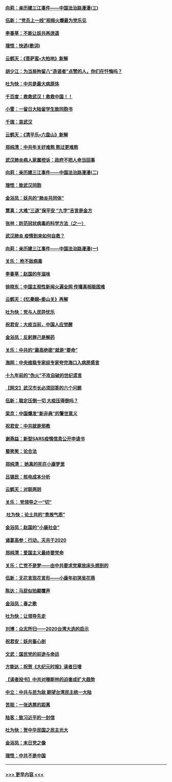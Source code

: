 #### [向莉：亲历建三江事件——中国法治路漫漫(三)](../pages/nsc993/n11831825.md?t=02021711) 
#### [伍新：“党员上一线”视频火爆最为党乐见](../pages/nsc993/n11838200.md?t=02021711) 
#### [李春草：不能让妖共再逍遥](../pages/nsc993/n11838102.md?t=02021711) 
#### [理悟：快逃(歌词)](../pages/nsc993/n11838083.md?t=02021711) 
#### [云鹤天：《菩萨蛮▪大柏地》新解](../pages/nsc993/n11838059.md?t=02021711) 
#### [胡少江：为当局拘留八“造谣者”点赞的人，你们在忏悔吗？](../pages/nsc993/n11836801.md?t=02021711) 
#### [吐为快：中共是最大病原体](../pages/nsc993/n11836748.md?t=02021711) 
#### [千百度：救救武汉！救救中国！！](../pages/nsc993/n11836145.md?t=02021711) 
#### [小雪：一留日大陆留学生致同胞书](../pages/nsc993/n11834624.md?t=02021711) 
#### [千瑞：哀武汉](../pages/nsc993/n11833647.md?t=02021711) 
#### [云鹤天：《清平乐▪六盘山》新解](../pages/nsc993/n11833611.md?t=02021711) 
#### [郑纯清：中共年关好难熬 熬过更难熬](../pages/nsc993/n11833489.md?t=02021711) 
#### [武汉肺炎病人家属控诉：政府不把人命当回事](../pages/nsc993/n11833205.md?t=02021711) 
#### [向莉：亲历建三江事件——中国法治路漫漫(二)](../pages/nsc993/n11829102.md?t=02021711) 
#### [理悟：致武汉同胞](../pages/nsc993/n11831522.md?t=02021711) 
#### [金浴凤：妖共的“肺炎共同体”](../pages/nsc993/n11829448.md?t=02021711) 
#### [慧真：大难“三退”保平安 “九字”吉言是金方](../pages/nsc993/n11829501.md?t=02021711) 
#### [张林：防范冠状病毒的科学方法（之一）](../pages/nsc993/n11828618.md?t=02021711) 
#### [武汉肺炎 疫情到来如何自救？](../pages/nsc993/n11827632.md?t=02021711) 
#### [向莉：亲历建三江事件——中国法治路漫漫(一)](../pages/nsc993/n11827190.md?t=02021711) 
#### [关乐： 枪不敌病毒](../pages/nsc993/n11826746.md?t=02021711) 
#### [李春草：赵国的年滋味](../pages/nsc993/n11826321.md?t=02021711) 
#### [徐晓东：中国主观性新闻火遍全网 传播真相极困难](../pages/nsc993/n11826508.md?t=02021711) 
#### [云鹤天：《忆秦娥▪娄山关》再解](../pages/nsc993/n11824682.md?t=02021711) 
#### [吐为快：党与人民异忧乐](../pages/nsc993/n11824660.md?t=02021711) 
#### [祝君安：大疫当前，中国人应觉醒](../pages/nsc993/n11821946.md?t=02021711) 
#### [金浴凤：反躬罪己是解药](../pages/nsc993/n11820280.md?t=02021711) 
#### [关乐：中共的“最高绝密”就是“要命”](../pages/nsc993/n11816946.md?t=02021711) 
#### [海网：中央维稳专家组专家夸完海口入病房感言](../pages/nsc993/n11815138.md?t=02021711) 
#### [十九年前的“伪火”不攻自破的世纪谎言](../pages/nsc993/n11813238.md?t=02021711) 
#### [【网文】武汉市长必须回答的六个问题](../pages/nsc993/n11813848.md?t=02021711) 
#### [伍新：稳定压倒一切 大疫压得倒吗？](../pages/nsc993/n11812634.md?t=02021711) 
#### [梁京：中国爆发“新非典”的警世意义](../pages/nsc993/n11812554.md?t=02021711) 
#### [祝君安：中共就是邪教](../pages/nsc993/n11812431.md?t=02021711) 
#### [谢燕益：新型SARS疫情信息公开申请书](../pages/nsc993/n11808840.md?t=02021711) 
#### [蜀笑笑：论合法](../pages/nsc993/n11808064.md?t=02021711) 
#### [郑纯清： 她真的死在小康梦里](../pages/nsc993/n11806623.md?t=02021711) 
#### [吕锡民：核电成本分析](../pages/nsc993/n11806284.md?t=02021711) 
#### [云鹤天：对联两则](../pages/nsc993/n11805957.md?t=02021711) 
#### [关乐： 党领导之一“切”](../pages/nsc993/n11804505.md?t=02021711) 
#### [ 吐为快：论土共的“贵族气质”](../pages/nsc993/n11804490.md?t=02021711) 
#### [金浴凤：赵国的“小康社会”](../pages/nsc993/n11804452.md?t=02021711) 
#### [诸葛高参：行动，灭共于2020](../pages/nsc993/n11804120.md?t=02021711) 
#### [郑纯清：爱国主义最终要党命](../pages/nsc993/n11802197.md?t=02021711) 
#### [关乐：亡党不是梦——由中共要求党章放床头想到的](../pages/nsc993/n11802156.md?t=02021711) 
#### [伍新：无花言现花言形——小康年初哭吴花燕](../pages/nsc993/n11800044.md?t=02021711) 
#### [陈达：马屁似拍颠覆声](../pages/nsc993/n11800010.md?t=02021711) 
#### [金浴凤：春之歌](../pages/nsc993/n11797687.md?t=02021711) 
#### [吐为快：让领导先走](../pages/nsc993/n11797512.md?t=02021711) 
#### [刘博：众志所归——2020台湾大选的启示](../pages/nsc993/n11796878.md?t=02021711) 
#### [祝君安：妖共畜心剖](../pages/nsc993/n11794273.md?t=02021711) 
#### [文武：国民党的前途与命运](../pages/nsc993/n11794198.md?t=02021711) 
#### [方能达：祝贺《大纪元时报》读者日增](../pages/nsc993/n11793807.md?t=02021711) 
#### [【读者投书】中共对穆斯林的迫害成扩大趋势](../pages/nsc993/n11791371.md?t=02021711) 
#### [中立：中共与民为敌 期望台湾民主统一大陆](../pages/nsc993/n11790392.md?t=02021711) 
#### [苦胆：一张选票的距离](../pages/nsc993/n11788914.md?t=02021711) 
#### [陆客：致习近平的一封信](../pages/nsc993/n11788867.md?t=02021711) 
#### [吐为快：贺中华民国之民主光大](../pages/nsc993/n11788618.md?t=02021711) 
#### [金浴凤：末日党之像](../pages/nsc993/n11787475.md?t=02021711) 
#### [理悟：中共不是中国](../pages/nsc993/n11787463.md?t=02021711) 

----
#### [ >>> 更早内容 <<< ](../indexes/nsc993-earlier.md)
